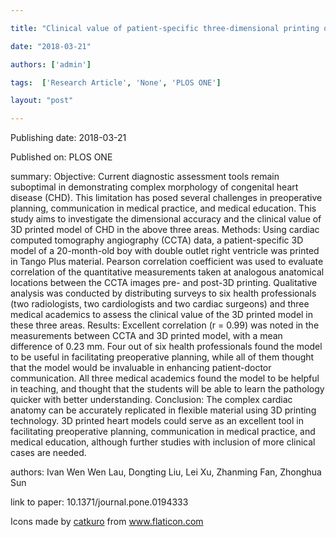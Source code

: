 ---
title: "Clinical value of patient-specific three-dimensional printing of congenital heart disease: Quantitative and qualitative assessments"
date: "2018-03-21"
authors: ['admin']
tags:  ['Research Article', 'None', 'PLOS ONE']
layout: "post"
---
Publishing date: 2018-03-21

Published on: PLOS ONE

summary: Objective: Current diagnostic assessment tools remain suboptimal in demonstrating complex morphology of congenital heart disease (CHD). This limitation has posed several challenges in preoperative planning, communication in medical practice, and medical education. This study aims to investigate the dimensional accuracy and the clinical value of 3D printed model of CHD in the above three areas. Methods: Using cardiac computed tomography angiography (CCTA) data, a patient-specific 3D model of a 20-month-old boy with double outlet right ventricle was printed in Tango Plus material. Pearson correlation coefficient was used to evaluate correlation of the quantitative measurements taken at analogous anatomical locations between the CCTA images pre- and post-3D printing. Qualitative analysis was conducted by distributing surveys to six health professionals (two radiologists, two cardiologists and two cardiac surgeons) and three medical academics to assess the clinical value of the 3D printed model in these three areas. Results: Excellent correlation (r = 0.99) was noted in the measurements between CCTA and 3D printed model, with a mean difference of 0.23 mm. Four out of six health professionals found the model to be useful in facilitating preoperative planning, while all of them thought that the model would be invaluable in enhancing patient-doctor communication. All three medical academics found the model to be helpful in teaching, and thought that the students will be able to learn the pathology quicker with better understanding. Conclusion: The complex cardiac anatomy can be accurately replicated in flexible material using 3D printing technology. 3D printed heart models could serve as an excellent tool in facilitating preoperative planning, communication in medical practice, and medical education, although further studies with inclusion of more clinical cases are needed. 

authors: Ivan Wen Wen Lau, Dongting Liu, Lei Xu, Zhanming Fan, Zhonghua Sun

link to paper: 10.1371/journal.pone.0194333

Icons made by <a href="https://www.flaticon.com/free-icon/bookshelves_3576884" title="catkuro">catkuro</a> from <a href="https://www.flaticon.com/" title="Flaticon"> www.flaticon.com</a>